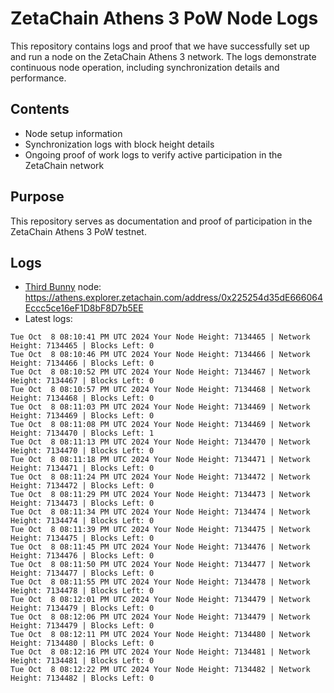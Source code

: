 # ZetaChain Athens 3 PoW Node Logs
This repository contains logs and proof that we have successfully set up and run a node on the ZetaChain Athens 3 network. The logs demonstrate continuous node operation, including synchronization details and performance.

## Contents
- Node setup information
- Synchronization logs with block height details
- Ongoing proof of work logs to verify active participation in the ZetaChain network

## Purpose
This repository serves as documentation and proof of participation in the ZetaChain Athens 3 PoW testnet.

## Logs

- [Third Bunny](https://thirdbunny.xyz/) node: https://athens.explorer.zetachain.com/address/0x225254d35dE666064Eccc5ce16eF1D8bF8D7b5EE
- Latest logs:
```
Tue Oct  8 08:10:41 PM UTC 2024 Your Node Height: 7134465 | Network Height: 7134465 | Blocks Left: 0
Tue Oct  8 08:10:46 PM UTC 2024 Your Node Height: 7134466 | Network Height: 7134466 | Blocks Left: 0
Tue Oct  8 08:10:52 PM UTC 2024 Your Node Height: 7134467 | Network Height: 7134467 | Blocks Left: 0
Tue Oct  8 08:10:57 PM UTC 2024 Your Node Height: 7134468 | Network Height: 7134468 | Blocks Left: 0
Tue Oct  8 08:11:03 PM UTC 2024 Your Node Height: 7134469 | Network Height: 7134469 | Blocks Left: 0
Tue Oct  8 08:11:08 PM UTC 2024 Your Node Height: 7134469 | Network Height: 7134470 | Blocks Left: 1
Tue Oct  8 08:11:13 PM UTC 2024 Your Node Height: 7134470 | Network Height: 7134470 | Blocks Left: 0
Tue Oct  8 08:11:18 PM UTC 2024 Your Node Height: 7134471 | Network Height: 7134471 | Blocks Left: 0
Tue Oct  8 08:11:24 PM UTC 2024 Your Node Height: 7134472 | Network Height: 7134472 | Blocks Left: 0
Tue Oct  8 08:11:29 PM UTC 2024 Your Node Height: 7134473 | Network Height: 7134473 | Blocks Left: 0
Tue Oct  8 08:11:34 PM UTC 2024 Your Node Height: 7134474 | Network Height: 7134474 | Blocks Left: 0
Tue Oct  8 08:11:39 PM UTC 2024 Your Node Height: 7134475 | Network Height: 7134475 | Blocks Left: 0
Tue Oct  8 08:11:45 PM UTC 2024 Your Node Height: 7134476 | Network Height: 7134476 | Blocks Left: 0
Tue Oct  8 08:11:50 PM UTC 2024 Your Node Height: 7134477 | Network Height: 7134477 | Blocks Left: 0
Tue Oct  8 08:11:55 PM UTC 2024 Your Node Height: 7134478 | Network Height: 7134478 | Blocks Left: 0
Tue Oct  8 08:12:01 PM UTC 2024 Your Node Height: 7134479 | Network Height: 7134479 | Blocks Left: 0
Tue Oct  8 08:12:06 PM UTC 2024 Your Node Height: 7134479 | Network Height: 7134479 | Blocks Left: 0
Tue Oct  8 08:12:11 PM UTC 2024 Your Node Height: 7134480 | Network Height: 7134480 | Blocks Left: 0
Tue Oct  8 08:12:16 PM UTC 2024 Your Node Height: 7134481 | Network Height: 7134481 | Blocks Left: 0
Tue Oct  8 08:12:22 PM UTC 2024 Your Node Height: 7134482 | Network Height: 7134482 | Blocks Left: 0
```
